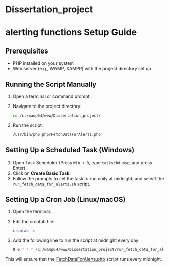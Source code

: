 # Dissertation_project
# alerting functions Setup Guide

## Prerequisites

- PHP installed on your system
- Web server (e.g., WAMP, XAMPP) with the project directory set up

## Running the Script Manually

1. Open a terminal or command prompt.
2. Navigate to the project directory:

    ```sh
    cd /c:/wamp64/www/Dissertation_project/
    ```

3. Run the script:

    ```sh
    /usr/bin/php php/FetchDataForAlerts.php
    ```

## Setting Up a Scheduled Task (Windows)

1. Open Task Scheduler (Press `Win + R`, type `taskschd.msc`, and press Enter).
2. Click on **Create Basic Task**.
3. Follow the prompts to set the task to run daily at midnight, and select the `run_fetch_data_for_alerts.sh` script.

## Setting Up a Cron Job (Linux/macOS)

1. Open the terminal.
2. Edit the crontab file:

    ```sh
    crontab -e
    ```

3. Add the following line to run the script at midnight every day:

    ```sh
    0 0 * * * /c:/wamp64/www/Dissertation_project/run_fetch_data_for_alerts.sh
    ```

This will ensure that the [FetchDataForAlerts.php](http://_vscodecontentref_/2) script runs every midnight.